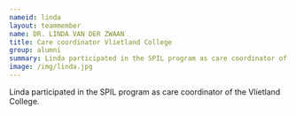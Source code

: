 ```yaml
---
nameid: linda
layout: teammember
name: DR. LINDA VAN DER ZWAAN 
title: Care coordinator Vlietland College
group: alumni
summary: Linda participated in the SPIL program as care coordinator of the Vlietland College.  
image: /img/linda.jpg
---
```


Linda participated in the SPIL program as care coordinator of the Vlietland College. 

